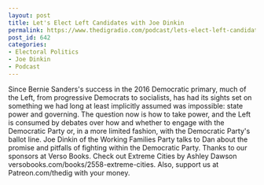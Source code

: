 ```yaml
---
layout: post
title: Let's Elect Left Candidates with Joe Dinkin
permalink: https://www.thedigradio.com/podcast/lets-elect-left-candidates-with-joe-dinkin/index.html
post_id: 642
categories: 
- Electoral Politics
- Joe Dinkin
- Podcast
---
```


Since Bernie Sanders's success in the 2016 Democratic primary, much  of the Left, from progressive Democrats to socialists, has had its  sights set on something we had long at least implicitly assumed was  impossible: state power and governing. The question now is how to take  power, and the Left is consumed by debates over how and whether to  engage with the Democratic Party or, in a more limited fashion, with the  Democratic Party's ballot line. Joe Dinkin of the Working Families  Party talks to Dan about the promise and pitfalls of fighting within the  Democratic Party. Thanks to our sponsors at Verso Books. Check out  Extreme Cities by Ashley Dawson  versobooks.com/books/2558-extreme-cities. Also, support us at Patreon.com/thedig with your money.